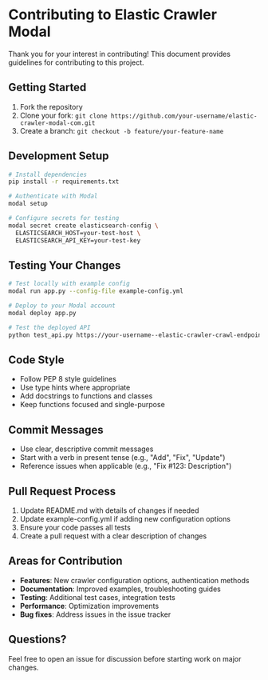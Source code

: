 # Contributing to Elastic Crawler Modal

Thank you for your interest in contributing! This document provides guidelines for contributing to this project.

## Getting Started

1. Fork the repository
2. Clone your fork: `git clone https://github.com/your-username/elastic-crawler-modal-com.git`
3. Create a branch: `git checkout -b feature/your-feature-name`

## Development Setup

```bash
# Install dependencies
pip install -r requirements.txt

# Authenticate with Modal
modal setup

# Configure secrets for testing
modal secret create elasticsearch-config \
  ELASTICSEARCH_HOST=your-test-host \
  ELASTICSEARCH_API_KEY=your-test-key
```

## Testing Your Changes

```bash
# Test locally with example config
modal run app.py --config-file example-config.yml

# Deploy to your Modal account
modal deploy app.py

# Test the deployed API
python test_api.py https://your-username--elastic-crawler-crawl-endpoint.modal.run
```

## Code Style

- Follow PEP 8 style guidelines
- Use type hints where appropriate
- Add docstrings to functions and classes
- Keep functions focused and single-purpose

## Commit Messages

- Use clear, descriptive commit messages
- Start with a verb in present tense (e.g., "Add", "Fix", "Update")
- Reference issues when applicable (e.g., "Fix #123: Description")

## Pull Request Process

1. Update README.md with details of changes if needed
2. Update example-config.yml if adding new configuration options
3. Ensure your code passes all tests
4. Create a pull request with a clear description of changes

## Areas for Contribution

- **Features**: New crawler configuration options, authentication methods
- **Documentation**: Improved examples, troubleshooting guides
- **Testing**: Additional test cases, integration tests
- **Performance**: Optimization improvements
- **Bug fixes**: Address issues in the issue tracker

## Questions?

Feel free to open an issue for discussion before starting work on major changes.
